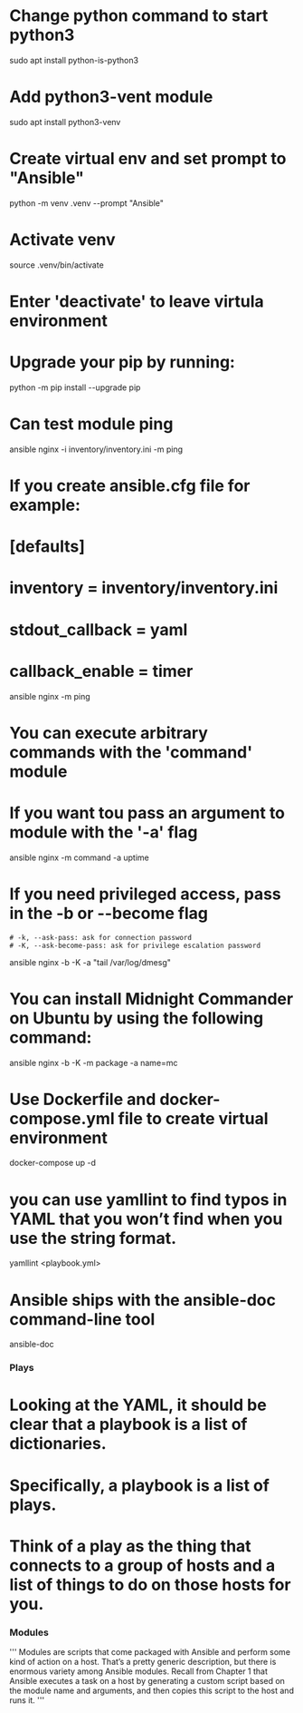 # Change python command to start python3
sudo apt install python-is-python3

# Add python3-vent module
sudo apt install python3-venv

# Create virtual env and set prompt to "Ansible"
python -m venv .venv --prompt "Ansible"

# Activate venv
source .venv/bin/activate

# Enter 'deactivate' to leave virtula environment

# Upgrade your pip by running:
python -m pip install --upgrade pip

# Can test module ping 
ansible nginx -i inventory/inventory.ini -m ping

# If you create ansible.cfg file for example:
# [defaults]
# inventory = inventory/inventory.ini
# stdout_callback = yaml
# callback_enable = timer
ansible nginx -m ping

# You can execute arbitrary commands with the 'command' module
# If you want tou pass an argument to module with the '-a' flag
 ansible nginx -m command -a uptime

 # If you need privileged access, pass in the -b or --become flag

    # -k, --ask-pass: ask for connection password
    # -K, --ask-become-pass: ask for privilege escalation password

 ansible nginx -b -K -a "tail /var/log/dmesg" 

 # You can install Midnight Commander on Ubuntu by using the following command:
 ansible nginx -b -K -m package -a name=mc

# Use Dockerfile and docker-compose.yml file to create virtual environment
docker-compose up -d

# you can use yamllint to find typos in YAML that you won’t find when you use the string format.
yamllint <playbook.yml>

# Ansible ships with the ansible-doc command-line tool
ansible-doc <module-name>


### Plays

# Looking at the YAML, it should be clear that a playbook is a list of dictionaries. 
# Specifically, a playbook is a list of plays.
# Think of a play as the thing that connects to a group of hosts and a list of things to do on those hosts for you. 

### Modules

'''
Modules are scripts that come packaged with Ansible and perform some kind of action on a host. 
That’s a pretty generic description, but there is enormous variety among Ansible modules. 
Recall from Chapter 1 that Ansible executes a task on a host by generating a custom script based on the module name and arguments, 
and then copies this script to the host and runs it.
'''